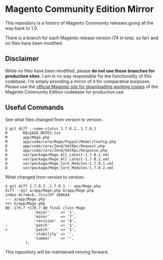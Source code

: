 # Magento Community Edition Mirror

This repository is a history of Magento Community releases going all the way back to 1.0.

There is a branch for each Magento release version (74 in total, so far) and no files have been modified.

## Disclaimer

While no files have been modified, please **do not use these branches for production sites**.  I am in no way responsible for the functionality of this codebase.  I'm simply providing a mirror of it for comparative purposes.  Please use the [official Magento site for downloading working copies](http://www.magentocommerce.com/download) of the Magento Community Edition codebase for production use.

## Useful Commands

See what files changed from version to version.

    $ git diff --name-status 1.7.0.2..1.7.0.1
    M       RELEASE_NOTES.txt
    M       app/Mage.php
    M       app/code/core/Mage/Paypal/Model/Config.php
    D       app/code/core/Zend/XmlRpc/Request.php
    D       app/code/core/Zend/XmlRpc/Response.php
    A       var/package/Mage_All_Latest-1.7.0.1.xml
    D       var/package/Mage_All_Latest-1.7.0.2.xml
    A       var/package/Mage_Core_Modules-1.7.0.1.xml
    D       var/package/Mage_Core_Modules-1.7.0.2.xml

What changed from version to version.

    $ git diff 1.7.0.2..1.7.0.1 -- app/Mage.php
    diff --git a/app/Mage.php b/app/Mage.php
    index bc7a6cb..7cccc9f 100644
    --- a/app/Mage.php
    +++ b/app/Mage.php
    @@ -170,7 +170,7 @@ final class Mage
                 'major'     => '1',
                 'minor'     => '7',
                 'revision'  => '0',
    -            'patch'     => '2',
    +            'patch'     => '1',
                 'stability' => '',
                 'number'    => '',
             );

This repository will be maintained moving forward.
